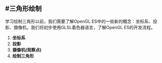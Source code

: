 #三角形绘制
---
学习绘制三角形以前，我们需要了解OpenGL ES中的一些新的概念：坐标系、投影、摄像机。我们将初步使用GLSL着色器语言，了解OpenGL ES的开发流程。
1. **坐标系**
2. **投影**
3. **摄像机(观察点)**
4. **绘制三角形**